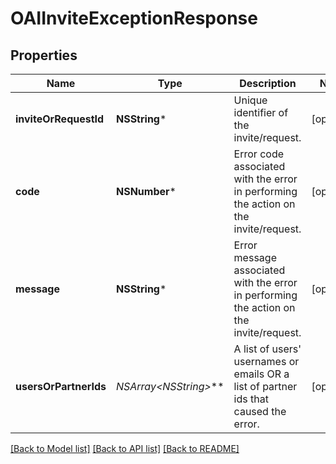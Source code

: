 # OAIInviteExceptionResponse

## Properties
Name | Type | Description | Notes
------------ | ------------- | ------------- | -------------
**inviteOrRequestId** | **NSString*** | Unique identifier of the invite/request. | [optional] 
**code** | **NSNumber*** | Error code associated with the error in performing the action on the invite/request. | [optional] 
**message** | **NSString*** | Error message associated with the error in performing the action on the invite/request. | [optional] 
**usersOrPartnerIds** | **NSArray&lt;NSString*&gt;*** | A list of users&#39; usernames or emails OR a list of partner ids that caused the error. | [optional] 

[[Back to Model list]](../README.md#documentation-for-models) [[Back to API list]](../README.md#documentation-for-api-endpoints) [[Back to README]](../README.md)


